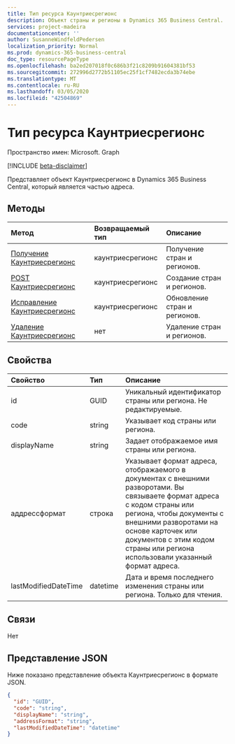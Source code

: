 ```yaml
---
title: Тип ресурса Каунтриесрегионс
description: Объект страны и регионы в Dynamics 365 Business Central.
services: project-madeira
documentationcenter: ''
author: SusanneWindfeldPedersen
localization_priority: Normal
ms.prod: dynamics-365-business-central
doc_type: resourcePageType
ms.openlocfilehash: ba2ed207018f0c686b3f21c8209b91604381bf53
ms.sourcegitcommit: 272996d2772b51105ec25f1cf7482ecda3b74ebe
ms.translationtype: MT
ms.contentlocale: ru-RU
ms.lasthandoff: 03/05/2020
ms.locfileid: "42504869"
---
```

# <a name="countriesregions-resource-type"></a>Тип ресурса Каунтриесрегионс

Пространство имен: Microsoft. Graph

[!INCLUDE [beta-disclaimer](../../includes/beta-disclaimer.md)]

Представляет объект Каунтриесрегионс в Dynamics 365 Business Central, который является частью адреса.

## <a name="methods"></a>Методы

| Метод                                                              | Возвращаемый тип    |Описание                |
|:--------------------------------------------------------------------|:---------------|:--------------------------|
|[Получение Каунтриесрегионс](../api/dynamics-countriesregions-get.md)      |каунтриесрегионс|Получение стран и регионов.   |
|[POST Каунтриесрегионс](../api/dynamics-create-countriesregions.md)  |каунтриесрегионс|Создание стран и регионов.|
|[Исправление Каунтриесрегионс](../api/dynamics-countriesregions-update.md) |каунтриесрегионс|Обновление стран и регионов.|
|[Удаление Каунтриесрегионс](../api/dynamics-countriesregions-delete.md)|нет            |Удаление стран и регионов.|

## <a name="properties"></a>Свойства
| Свойство       | Тип       |Описание                                                  |
|:---------------|:-----------|:------------------------------------------------------------|
|id              |GUID        |Уникальный идентификатор страны или региона. Не редактируемые.           |
|code            |string      |Указывает код страны или региона.                    |
|displayName     |string      |Задает отображаемое имя страны или региона.            |
|аддрессформат   |строка      |Указывает формат адреса, отображаемого в документах с внешними разворотами. Вы связываете формат адреса с кодом страны или региона, чтобы документы с внешними разворотами на основе карточек или документов с этим кодом страны или региона использовали указанный формат адреса.|
|lastModifiedDateTime|datetime|Дата и время последнего изменения страны или региона. Только для чтения.|  


## <a name="relationships"></a>Связи
Нет

## <a name="json-representation"></a>Представление JSON

Ниже показано представление объекта Каунтриесрегионс в формате JSON.


```json
{
  "id": "GUID",
  "code": "string",
  "displayName": "string",
  "addressFormat": "string",
  "lastModifiedDateTime": "datetime"
}

```


